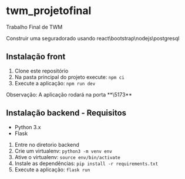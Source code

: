 # twm_projetofinal
Trabalho Final de TWM

Construir uma seguradorado usando react\bootstrap\nodejs\postgresql

## Instalação front

1. Clone este repositório
2. Na pasta principal do projeto execute: `npm ci`
3. Execute a aplicação: `npm run dev`

Observação: A aplicação rodará na porta \*\*\5173\*\*

## Instalação backend - Requisitos

- Python 3.x
- Flask

1. Entre no diretorio backend
2. Crie um virtualenv: `python3 -m venv env`
3. Ative o virtualenv: `source env/bin/activate`
4. Instale as dependências: `pip install -r requirements.txt`
5. Execute a aplicação: `flask run`
